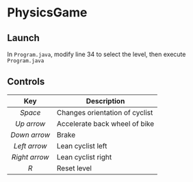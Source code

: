 # PhysicsGame

## Launch
In `Program.java`, modify line 34 to select the level, then execute `Program.java`

## Controls
| Key           | Description                    |
| :-----------: | ------------------------------ |
| *Space*       | Changes orientation of cyclist |
| *Up arrow*    | Accelerate back wheel of bike  |
| *Down arrow*  | Brake                          |
| *Left arrow*  | Lean cyclist left              |
| *Right arrow* | Lean cyclist right             |
| *R*           | Reset level                    |